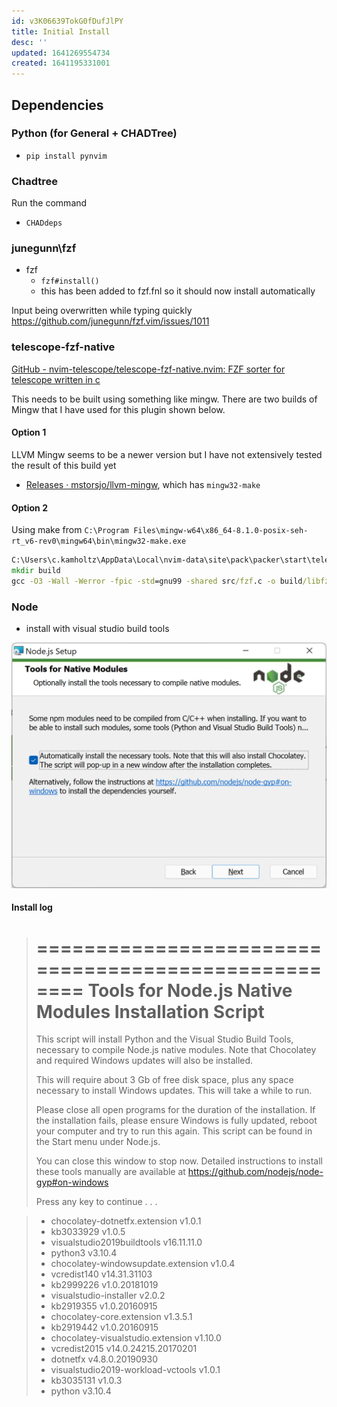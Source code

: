 ```yaml
---
id: v3K06639TokG0fDufJlPY
title: Initial Install
desc: ''
updated: 1641269554734
created: 1641195331001
---
```


## Dependencies

### Python (for General + CHADTree)

- `pip install pynvim`

### Chadtree

Run the command

- `CHADdeps`

### junegunn\fzf

- fzf
  - `fzf#install()`
  - this has been added to fzf.fnl so it should now install automatically

Input being overwritten while typing quickly
  https://github.com/junegunn/fzf.vim/issues/1011

### telescope-fzf-native

[GitHub - nvim-telescope/telescope-fzf-native.nvim: FZF sorter for telescope written in c](https://github.com/nvim-telescope/telescope-fzf-native.nvim)

This needs to be built using something like mingw. There are two builds of Mingw that I have used for this plugin shown below.

#### Option 1

LLVM Mingw seems to be a newer version but I have not extensively tested the result of this build yet

- [Releases · mstorsjo/llvm-mingw](https://github.com/mstorsjo/llvm-mingw/releases), which has `mingw32-make`

#### Option 2

Using make from `C:\Program Files\mingw-w64\x86_64-8.1.0-posix-seh-rt_v6-rev0\mingw64\bin\mingw32-make.exe`

```bat
C:\Users\c.kamholtz\AppData\Local\nvim-data\site\pack\packer\start\telescope-fzf-native.nvim [main ≡]> mingw32-make.exe
mkdir build
gcc -O3 -Wall -Werror -fpic -std=gnu99 -shared src/fzf.c -o build/libfzf.dll
```

### Node

- install with visual studio build tools

![](/assets/images/2022-03-26-13-54-27.png)

#### Install log

> ====================================================
> Tools for Node.js Native Modules Installation Script
> ====================================================
>
> This script will install Python and the Visual Studio Build Tools, necessary
> to compile Node.js native modules. Note that Chocolatey and required Windows
> updates will also be installed.
>
> This will require about 3 Gb of free disk space, plus any space necessary to
> install Windows updates. This will take a while to run.
>
> Please close all open programs for the duration of the installation. If the
> installation fails, please ensure Windows is fully updated, reboot your
> computer and try to run this again. This script can be found in the
> Start menu under Node.js.
>
> You can close this window to stop now. Detailed instructions to install these
> tools manually are available at https://github.com/nodejs/node-gyp#on-windows
>
> Press any key to continue . . .


>
> - chocolatey-dotnetfx.extension v1.0.1
> - kb3033929 v1.0.5
> - visualstudio2019buildtools v16.11.11.0
> - python3 v3.10.4
> - chocolatey-windowsupdate.extension v1.0.4
> - vcredist140 v14.31.31103
> - kb2999226 v1.0.20181019
> - visualstudio-installer v2.0.2
> - kb2919355 v1.0.20160915
> - chocolatey-core.extension v1.3.5.1
> - kb2919442 v1.0.20160915
> - chocolatey-visualstudio.extension v1.10.0
> - vcredist2015 v14.0.24215.20170201
> - dotnetfx v4.8.0.20190930
> - visualstudio2019-workload-vctools v1.0.1
> - kb3035131 v1.0.3
> - python v3.10.4